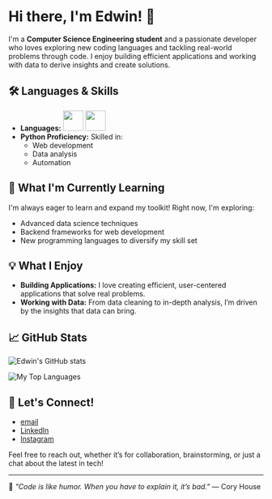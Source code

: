 # Hi there, I'm Edwin! 👋

I'm a **Computer Science Engineering student** and a passionate developer who loves exploring new coding languages and tackling real-world problems through code. I enjoy building efficient applications and working with data to derive insights and create solutions.

## 🛠️ Languages & Skills
- **Languages:** <img src="https://cdn.jsdelivr.net/gh/devicons/devicon/icons/python/python-original.svg" width="40" height="40"/> <img src="https://cdn.jsdelivr.net/gh/devicons/devicon/icons/cplusplus/cplusplus-original.svg" width="40" height="40"/>
- **Python Proficiency:** Skilled in:
  - Web development
  - Data analysis
  - Automation

## 🌱 What I'm Currently Learning
I'm always eager to learn and expand my toolkit! Right now, I'm exploring:
- Advanced data science techniques
- Backend frameworks for web development
- New programming languages to diversify my skill set

## 💡 What I Enjoy
- **Building Applications:** I love creating efficient, user-centered applications that solve real problems.
- **Working with Data:** From data cleaning to in-depth analysis, I’m driven by the insights that data can bring.

## 📈 GitHub Stats
![Edwin's GitHub stats](https://github-readme-stats.vercel.app/api?username=edwingeorgeshaji&show_icons=true&theme=radical)

![My Top Languages](https://github-readme-stats.vercel.app/api/top-langs/?username=edwingeorgeshaji&layout=compact&theme=radical)


## 🤝 Let's Connect!
- [email ](edwingeorgeshajipadiyanickal@gmail.com)
- [LinkedIn](https://www.linkedin.com/in/edwingeorgeshaji)
- [Instagram](https://www.instagram.com/edwin_george_shaji)

Feel free to reach out, whether it’s for collaboration, brainstorming, or just a chat about the latest in tech!

---
🌟 *"Code is like humor. When you have to explain it, it’s bad."* — Cory House
